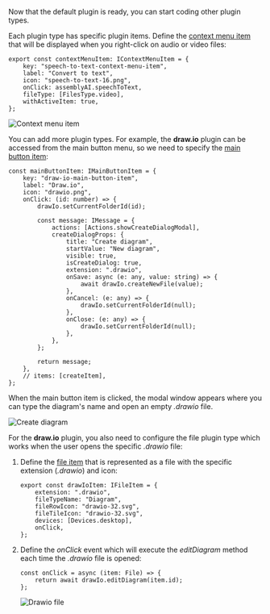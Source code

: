 Now that the default plugin is ready, you can start coding other plugin types.

Each plugin type has specific plugin items. Define the [context menu item](/docspace/pluginssdk/codingplugin/pluginitems/contextmenuitem) that will be displayed when you right-click on audio or video files:

```
export const contextMenuItem: IContextMenuItem = {
    key: "speech-to-text-context-menu-item",
    label: "Convert to text",
    icon: "speech-to-text-16.png",
    onClick: assemblyAI.speechToText,
    fileType: [FilesType.video],
    withActiveItem: true,
};
```

![Context menu item](/assets/images/docspace/context-menu-item.png)

You can add more plugin types. For example, the **draw\.io** plugin can be accessed from the main button menu, so we need to specify the [main button item](/docspace/pluginssdk/codingplugin/pluginitems/mainbuttonitem):

```
const mainButtonItem: IMainButtonItem = {
    key: "draw-io-main-button-item",
    label: "Draw.io",
    icon: "drawio.png",
    onClick: (id: number) => {
        drawIo.setCurrentFolderId(id);

        const message: IMessage = {
            actions: [Actions.showCreateDialogModal],
            createDialogProps: {
                title: "Create diagram",
                startValue: "New diagram",
                visible: true,
                isCreateDialog: true,
                extension: ".drawio",
                onSave: async (e: any, value: string) => {
                    await drawIo.createNewFile(value);
                },
                onCancel: (e: any) => {
                    drawIo.setCurrentFolderId(null);
                },
                onClose: (e: any) => {
                    drawIo.setCurrentFolderId(null);
                },
            },
        };

        return message;
    },
    // items: [createItem],
};
```

When the main button item is clicked, the modal window appears where you can type the diagram's name and open an empty *.drawio* file.

![Create diagram](/assets/images/docspace/create-diagram.png)

For the **draw\.io** plugin, you also need to configure the file plugin type which works when the user opens the specific *.drawio* file:

1. Define the [file item](/docspace/pluginssdk/codingplugin/pluginitems/fileitem) that is represented as a file with the specific extension (*.drawio*) and icon:

   ```
   export const drawIoItem: IFileItem = {
       extension: ".drawio",
       fileTypeName: "Diagram",
       fileRowIcon: "drawio-32.svg",
       fileTileIcon: "drawio-32.svg",
       devices: [Devices.desktop],
       onClick,
   };
   ```

2. Define the *onClick* event which will execute the *editDiagram* method each time the *.drawio* file is opened:

   ```
   const onClick = async (item: File) => {
       return await drawIo.editDiagram(item.id);
   };
   ```

   ![Drawio file](/assets/images/docspace/drawio-file.png)
